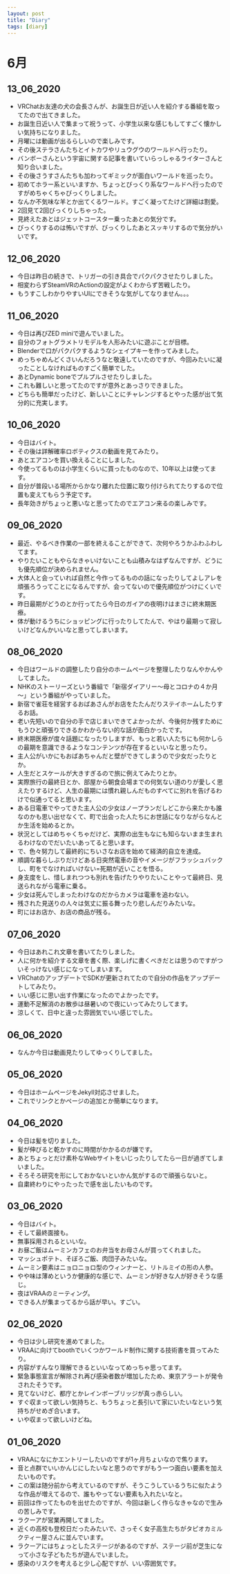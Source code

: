 ```yaml
---
layout: post
title: "Diary"
tags: [diary]
---
```


# 6月
## 13_06_2020
* VRChatお友達の犬の会長さんが、お誕生日が近い人を紹介する番組を取ってたので出てきました。
* お誕生日近い人で集まって祝うって、小学生以来な感じもしてすごく懐かしい気持ちになりました。
* 月曜には動画が出るらしいので楽しみです。
* その後ステラさんたちとイトカワやリュウグウのワールドへ行ったり。
* バンボーさんという宇宙に関する記事を書いていらっしゃるライターさんと知り合いました。
* その後さうすさんたちも加わってギミックが面白いワールドを巡ったり。
* 初めてホラー系といいますか、ちょっとびっくり系なワールドへ行ったのですがめちゃくちゃびっくりしました。
* なんか不気味な羊とか出てくるワールド。すごく凝ってたけど詳細は割愛。
* 2回見て2回びっくりしちゃった。
* 見終えたあとはジェットコースター乗ったあとの気分です。
* びっくりするのは怖いですが、びっくりしたあとスッキリするので気分がいいです。

## 12_06_2020
* 今日は昨日の続きで、トリガーの引き具合でパクパクさせたりしました。
* 相変わらずSteamVRのActionの設定がよくわからず苦戦したり。
* もうすこしわかりやすいUIにできそうな気がしてなりません。。。

## 11_06_2020
* 今日は再びZED miniで遊んでいました。
* 自分のフォトグラメトリモデルを人形みたいに遊ぶことが目標。
* Blenderで口がパクパクするようなシェイプキーを作ってみました。
* めっちゃめんどくさいんだろうなと敬遠していたのですが、今回みたいに凝ったことしなければものすごく簡単でした。
* あとDynamic boneでプルプルさせたりしました。
* これも難しいと思ってたのですが意外とあっさりできました。
* どちらも簡単だったけど、新しいことにチャレンジするとやった感が出て気分的に充実します。

## 10_06_2020
* 今日はバイト。
* その後は詳解確率ロボティクスの動画を見てみたり。
* あとエアコンを買い換えることにしました。
* 今使ってるものは小学生くらいに買ったものなので、10年以上は使ってます。
* 自分が普段いる場所からかなり離れた位置に取り付けられてたりするので位置も変えてもらう予定です。
* 長年効きがちょっと悪いなと思ってたのでエアコン来るの楽しみです。

## 09_06_2020
* 最近、やるべき作業の一部を終えることができて、次何やろうかふわふわしてます。
* やりたいこともやらなきゃいけないことも山積みなはずなんですが、どうにも優先順位が決められません。
* 大体人と会っていれば自然と今作ってるものの話になったりしてよしアレを頑張ろうってことになるんですが、会ってないので優先順位がつけにくいです。
* 昨日最期がどうのとか行ってたら今日のガイアの夜明けはまさに終末期医療。
* 体が動けるうちにショッピングに行ったりしてたんで、やはり最期って寂しいけどなんかいいなと思ってしまいます。

## 08_06_2020
* 今日はワールドの調整したり自分のホームページを整理したりなんやかんやしてました。
* NHKのストーリーズという番組で「新宿ダイアリー～母とコロナの４か月～」という番組がやっていました。
* 新宿で雀荘を経営するおばあさんがお店をたたんだりステイホームしたりするお話。
* 老い先短いので自分の手で店じまいできてよかったが、今後何か残すためにもうひと頑張りできるかわからない的な話が面白かったです。
* 終末期医療が度々話題になったりしますが、もっと若い人たちにも何かしらの最期を意識できるようなコンテンツが存在するといいなと思ったり。
* 主人公がいかにもおばあちゃんだと壁ができてしまうので少女だったりとか。
* 人生だとスケールが大きすぎるので旅に例えてみたりとか。
* 実際旅行の最終日とか、部屋から朝食会場までの何気ない道のりが愛しく思えたりするけど、人生の最期には慣れ親しんだものすべてに別れを告げるわけで似通ってると思います。
* ある日電車でやってきた主人公の少女はノープランだしどこから来たかも誰なのかも思い出せなくて、町で出会った人たちにお世話になりながらなんとか生活を始めるとか。
* 状況としてはめちゃくちゃだけど、実際の出生もなにも知らないまま生まれるわけなのでだいたいあってると思います。
* で、色々努力して最終的にちいさなお店を始めて経済的自立を達成。
* 順調な暮らしぶりだけどある日突然電車の音やイメージがフラッシュバックし、町をでなければいけない=死期が近いことを悟る。
* 身支度をし、惜しまれつつも別れを告げたりやりたいことやって最終日、見送られながら電車に乗る。
* 少女は死んでしまったわけなのだからカメラは電車を追わない。
* 残された見送りの人々は気丈に振る舞ったり悲しんだりみたいな。
* 町にはお店か、お店の商品が残る。

## 07_06_2020
* 今日はあれこれ文章を書いてたりしました。
* 人に何かを紹介する文章を書く際、楽しげに書くべきだとは思うのですがついそっけない感じになってしまいます。
* VRChatのアップデートでSDKが更新されてたので自分の作品をアップデートしてみたり。
* いい感じに思い出す作業になったのでよかったです。
* 運動不足解消のお散歩は昼暑いので夜にいってみたりしてます。
* 涼しくて、日中と違った雰囲気でいい感じでした。

## 06_06_2020
* なんか今日は動画見たりしてゆっくりしてました。

## 05_06_2020
* 今日はホームページをJekyll対応させました。
* これでリンクとかページの追加とか簡単になります。

## 04_06_2020
* 今日は髪を切りました。
* 髪が伸びると乾かすのに時間がかかるのが嫌です。
* あとちょっとだけ素朴なWebサイトをいじったりしてたら一日が過ぎてしまいました。
* そろそろ研究を形にしておかないといかん気がするので頑張らないと。
* 自粛終わりにやったったで感を出したいものです。

## 03_06_2020
* 今日はバイト。
* そして最終面接も。
* 無事採用されるといいな。
* お昼ご飯はムーミンカフェのお弁当をお母さんが買ってくれました。
* マッシュポテト、そぼろご飯、肉団子みたいな。
* ムーミン要素はニョロニョロ型のウィンナーと、リトルミイの形の人参。
* やや味は薄めというか健康的な感じで、ムーミンが好きな人が好きそうな感じ。
* 夜はVRAAのミーティング。
* できる人が集まってるから話が早い。すごい。

## 02_06_2020
* 今日は少し研究を進めてました。
* VRAAに向けてboothでいくつかワールド制作に関する技術書を買ってみたり。
* 内容がすんなり理解できるといいなってめっちゃ思ってます。
* 緊急事態宣言が解除され再び感染者数が増加したため、東京アラートが発令されたそうです。
* 見てないけど、都庁とかレインボーブリッジが真っ赤らしい。
* すぐ収まって欲しい気持ちと、もうちょっと長引いて家にいたいなという気持ちがせめぎ合います。
* いや収まって欲しいけどね。

## 01_06_2020
* VRAAになにかエントリーしたいのですが1ヶ月ちょいなので焦ります。
* 音と点群でいいかんじにしたいなと思うのですがもう一つ面白い要素を加えたいものです。
* この案は随分前から考えているのですが、そうこうしているうちに似たような作品が増えてるので、誰もやってない要素も入れたいなと。
* 前回は作ってたものを出せたのですが、今回は新しく作らなきゃなので生みの苦しみです。
* ラクーアが営業再開してました。
* 近くの高校も登校日だったみたいで、さっそく女子高生たちがタピオカミルクティー屋さんに並んでいます。
* ラクーアにはちょっとしたステージがあるのですが、ステージ前が芝生になって小さな子どもたちが遊んでいました。
* 感染のリスクを考えると少し心配ですが、いい雰囲気です。
